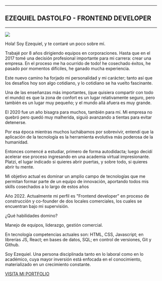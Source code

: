 
---
## EZEQUIEL DASTOLFO - FRONTEND DEVELOPER
---

![](https://wallpapers.com/images/hd/4k-programming-keep-calm-poster-dkij2z2o9onznatz.jpg)

Hola! Soy Ezequiel, y te contaré un poco sobre mí.

Trabajé por 8 años dirigiendo equipos en corporaciones. Hasta que en el 2017 tomé una decisión profesional importante para mi carrera: crear una empresa. En el proceso me ha ocurrido de todo! he cosechado éxitos, he pasado por momentos difíciles, he ganado mucha experiencia.

Este nuevo camino ha forjado mi personalidad y mi carácter; tanto así que los desafíos hoy son algo cotidiano, y lo cotidiano se ha vuelto fascinante. 

Una de las enseñanzas más importantes, (que quisiera compartir con todo el mundo) es que la zona de confort es un lugar relativamente seguro, pero también es un lugar muy pequeño; y el mundo allá afuera es muy grande.

El 2020 fue un año bisagra para muchos, también para mí. Mi empresa no quebró pero quedó muy malherida, siguió avanzando a tientas para evitar detenerse. 

Por esa época mientras muchos luchábamos por sobrevivir, entendí que la aplicación de la tecnología es la herramienta evolutiva más poderosa de la humanidad.

Entonces comencé a estudiar, primero de forma autodidacta; luego decidí acelerar ese proceso ingresando en una academia virtual impresionante. Platzi, el lugar indicado si quieres abrir puertas, y sobre todo, si quieres abrir tu mente.

Mi objetivo actual es dominar un amplio campo de tecnologías que me permitan formar parte de un equipo de innovación, aportando todos mis skills cosechados a lo largo de estos años

Año 2022. Actualmente mi perfil es "Frontend developer" en proceso de construcción y co-founder de dos locales comerciales, los cuales se encuentran bajo mi supervisión.

¿Qué habilidades domino?

Manejo de equipos, liderazgo, gestión comercial.

En tecnología competencias actuales son: HTML, CSS, Javascript; en librerías JS, React; en bases de datos, SQL; en control de versiones, Git y Github. 

Soy Ezequiel. Una persona disciplinada tanto en lo laboral como en lo académico, cuya mayor inversión está enfocada en el conocimiento, materializado en un crecimiento constante.

[VISITA MI PORTFOLIO](https://ezequieldas.github.io/)